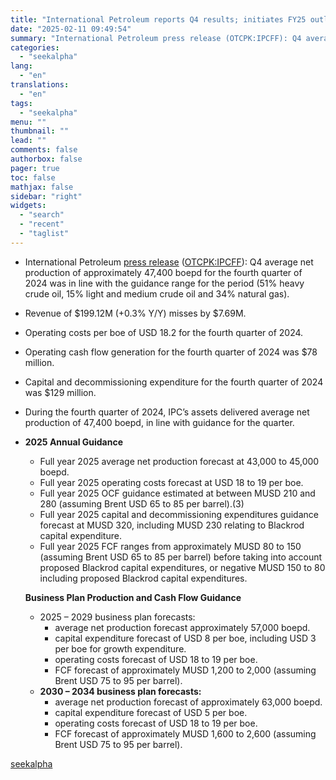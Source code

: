 ```yaml
---
title: "International Petroleum reports Q4 results; initiates FY25 outlook, long-term business plan forecasts"
date: "2025-02-11 09:49:54"
summary: "International Petroleum press release (OTCPK:IPCFF): Q4 average net production of approximately 47,400 boepd for the fourth quarter of 2024 was in line with the guidance range for the period (51% heavy crude oil, 15% light and medium crude oil and 34% natural gas). Revenue of $199.12M (+0.3% Y/Y) misses by..."
categories:
  - "seekalpha"
lang:
  - "en"
translations:
  - "en"
tags:
  - "seekalpha"
menu: ""
thumbnail: ""
lead: ""
comments: false
authorbox: false
pager: true
toc: false
mathjax: false
sidebar: "right"
widgets:
  - "search"
  - "recent"
  - "taglist"
---
```


* International Petroleum [press release](https://seekingalpha.com/pr/19997522-international-petroleum-corporation-announces-2024-year-end-financial-and-operational-results) ([OTCPK:IPCFF](https://seekingalpha.com/symbol/IPCFF "International Petroleum Corporation")): Q4 average net production of approximately 47,400 boepd for the fourth quarter of 2024 was in line with the guidance range for the period (51% heavy crude oil, 15% light and medium crude oil and 34% natural gas).
* Revenue of $199.12M (+0.3% Y/Y)  misses by $7.69M.
* Operating costs per boe of USD 18.2 for the fourth quarter of 2024.
* Operating cash flow generation for the fourth quarter of 2024 was $78 million.
* Capital and decommissioning expenditure for the fourth quarter of 2024 was $129 million.
* During the fourth quarter of 2024, IPC’s assets delivered average net production of 47,400 boepd, in line with guidance for the quarter.
* **2025 Annual Guidance**
  
  + Full year 2025 average net production forecast at 43,000 to 45,000 boepd.
  + Full year 2025 operating costs forecast at USD 18 to 19 per boe.
  + Full year 2025 OCF guidance estimated at between MUSD 210 and 280 (assuming Brent USD 65 to 85 per barrel).(3)
  + Full year 2025 capital and decommissioning expenditures guidance forecast at MUSD 320, including MUSD 230 relating to Blackrod capital expenditure.
  + Full year 2025 FCF ranges from approximately MUSD 80 to 150 (assuming Brent USD 65 to 85 per barrel) before taking into account proposed Blackrod capital expenditures, or negative MUSD 150 to 80 including proposed Blackrod capital expenditures.
  
  **Business Plan Production and Cash Flow Guidance**
  
  + 2025 – 2029 business plan forecasts:
    - average net production forecast approximately 57,000 boepd.
    - capital expenditure forecast of USD 8 per boe, including USD 3 per boe for growth expenditure.
    - operating costs forecast of USD 18 to 19 per boe.
    - FCF forecast of approximately MUSD 1,200 to 2,000 (assuming Brent USD 75 to 95 per barrel).
  + **2030 – 2034 business plan forecasts:**
    - average net production forecast of approximately 63,000 boepd.
    - capital expenditure forecast of USD 5 per boe.
    - operating costs forecast of USD 18 to 19 per boe.
    - FCF forecast of approximately MUSD 1,600 to 2,600 (assuming Brent USD 75 to 95 per barrel).

[seekalpha](https://seekingalpha.com/news/4405907-international-petroleum-reports-q4-results-initiates-fy25-outlook-long-term-business-plan-forecasts)

